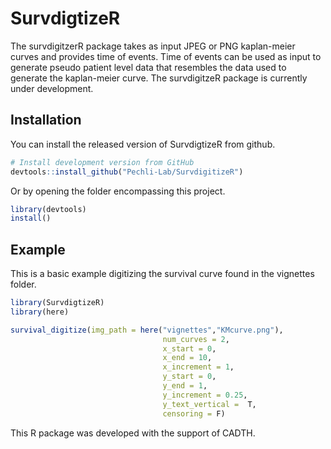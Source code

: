 # SurvdigtizeR

<!-- badges: start -->
<!-- badges: end -->

The survdigitzerR package takes as input JPEG or PNG kaplan-meier curves and provides time of events. Time of events can be used as input to generate pseudo patient level data that resembles the data used to generate the kaplan-meier curve. The survdigitzeR package is currently under development.  

## Installation

You can install the released version of SurvdigtizeR from github.

``` r
# Install development version from GitHub
devtools::install_github("Pechli-Lab/SurvdigitizeR")
```

Or by opening the folder encompassing this project. 

``` r
library(devtools)
install()
```

## Example

This is a basic example digitizing the survival curve found in the vignettes folder.

``` r
library(SurvdigtizeR)
library(here)

survival_digitize(img_path = here("vignettes","KMcurve.png"),
                                  num_curves = 2,
                                  x_start = 0,
                                  x_end = 10,
                                  x_increment = 1,
                                  y_start = 0,
                                  y_end = 1,
                                  y_increment = 0.25,
                                  y_text_vertical =  T,
                                  censoring = F)
```

This R package was developed with the support of CADTH. 
